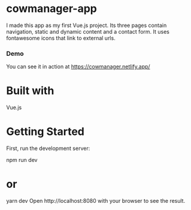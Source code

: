 # cowmanager-app
I made this app as my first Vue.js project. Its three pages contain navigation, static and dynamic content and a contact form. It uses fontawesome icons that link to external urls.

### Demo
You can see it in action at https://cowmanager.netlify.app/


# Built with
 Vue.js

# Getting Started
First, run the development server:

npm run dev
# or
yarn dev
Open http://localhost:8080 with your browser to see the result.